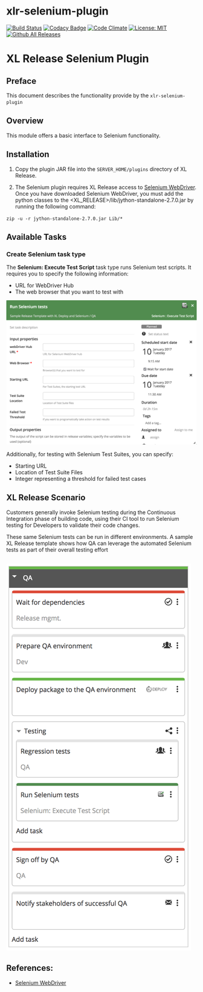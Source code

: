 # xlr-selenium-plugin

[![Build Status](https://travis-ci.org/erasmussen39/xlr-selenium-plugin.svg?branch=master)](https://travis-ci.org/erasmussen39/xlr-selenium-plugin)
[![Codacy Badge](https://api.codacy.com/project/badge/Grade/b19a0cb98fba4b9cb7b6a17b67dbd4eb)](https://www.codacy.com/app/erasmussen39/xlr-selenium-plugin?utm_source=github.com&amp;utm_medium=referral&amp;utm_content=erasmussen39/xlr-selenium-plugin&amp;utm_campaign=Badge_Grade)
[![Code Climate](https://codeclimate.com/github/erasmussen39/xlr-selenium-plugin/badges/gpa.svg)](https://codeclimate.com/github/erasmussen39/xlr-selenium-plugin)
[![License: MIT][xlr-selenium-plugin-license-image]][xlr-selenium-plugin-license-url]
[![Github All Releases][xlr-selenium-plugin-downloads-image]]()

[xlr-selenium-plugin-license-image]: https://img.shields.io/badge/License-MIT-yellow.svg
[xlr-selenium-plugin-license-url]: https://opensource.org/licenses/MIT
[xlr-selenium-plugin-downloads-image]: https://img.shields.io/github/downloads/xebialabs-community/xlr-selenium-plugin/total.svg

# XL Release Selenium Plugin

## Preface
This document describes the functionality provide by the `xlr-selenium-plugin`

## Overview
This module offers a basic interface to Selenium functionality.

## Installation
1. Copy the plugin JAR file into the `SERVER_HOME/plugins` directory of XL Release.

2. The Selenium plugin requires XL Release access to [Selenium WebDriver](http://www.seleniumhq.org/projects/webdriver/).  Once you have downloaded Selenium WebDriver, you must add the python classes to the <XL_RELEASE>/lib/jython-standalone-2.7.0.jar by running the following command:

`zip -u -r jython-standalone-2.7.0.jar Lib/*`
## Available Tasks

### Create Selenium task type

The **Selenium: Execute Test Script** task type runs Selenium test scripts. It requires you to specify the following information:

* URL for WebDriver Hub 
* The web browser that you want to test with

![XL Release Selenium Task](images/selenium-task.png)

Additionally, for testing with Selenium Test Suites, you can specify:

* Starting URL
* Location of Test Suite Files
* Integer representing a threshold for failed test cases

## XL Release Scenario

Customers generally invoke Selenium testing during the Continuous Integration phase of building code, using their CI tool to run Selenium testing for Developers to validate their code changes.

These same Selenium tests can be run in different environments.  A sample XL Release template shows how QA can leverage the automated Selenium tests as part of their overall testing effort 

![XL Release Template using Selenium Testing in Parallel test group](images/selenium-testing-example.png)
--- 

## References:
* [Selenium WebDriver](http://www.seleniumhq.org/projects/webdriver/)